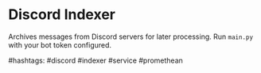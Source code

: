 # Discord Indexer

Archives messages from Discord servers for later processing. Run `main.py` with your bot token configured.

#hashtags: #discord #indexer #service #promethean
